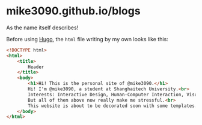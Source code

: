 # mike3090.github.io/blogs
As the name itself describes!

Before using [Hugo](https://gohugo.io/), the `html` file writing by my own looks like this:  
```html
<!DOCTYPE html>
<html>
    <title>
        Header
    </title>
    <body>
        <h1>Hi! This is the personal site of @mike3090.</h1>
        Hi! I'm @mike3090, a student at Shanghaitech University.<br>
        Interests: Interactive Design, Human-Computer Interaction, Visualization.<br>
        But all of them above now really make me stressful.<br>
        This website is about to be decorated soon with some templates. Then we will wave to say goodbye to this ugly simple website!<br>
    </body>
</html>
```

